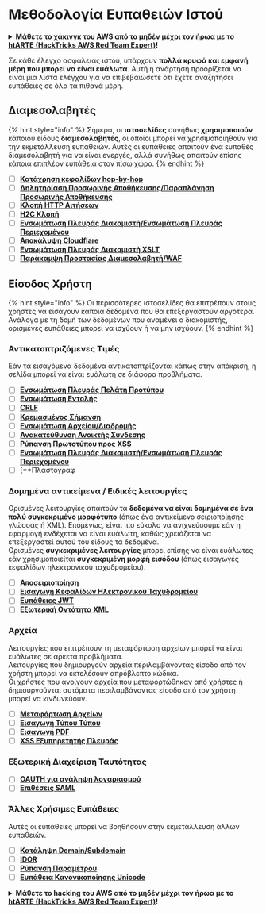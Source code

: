 # Μεθοδολογία Ευπαθειών Ιστού

<details>

<summary><strong>Μάθετε το χάκινγκ του AWS από το μηδέν μέχρι τον ήρωα με το</strong> <a href="https://training.hacktricks.xyz/courses/arte"><strong>htARTE (HackTricks AWS Red Team Expert)</strong></a><strong>!</strong></summary>

Άλλοι τρόποι για να υποστηρίξετε το HackTricks:

* Αν θέλετε να δείτε την **εταιρεία σας να διαφημίζεται στο HackTricks** ή να **κατεβάσετε το HackTricks σε μορφή PDF** ελέγξτε τα [**ΣΧΕΔΙΑ ΣΥΝΔΡΟΜΗΣ**](https://github.com/sponsors/carlospolop)!
* Αποκτήστε το [**επίσημο PEASS & HackTricks swag**](https://peass.creator-spring.com)
* Ανακαλύψτε [**την Οικογένεια PEASS**](https://opensea.io/collection/the-peass-family), τη συλλογή μας από αποκλειστικά [**NFTs**](https://opensea.io/collection/the-peass-family)
* **Συμμετάσχετε** 💬 [**στην ομάδα Discord**](https://discord.gg/hRep4RUj7f) ή στην [**ομάδα telegram**](https://t.me/peass) ή **ακολουθήστε** μας στο **Twitter** 🐦 [**@carlospolopm**](https://twitter.com/hacktricks_live)**.**
* **Μοιραστείτε τα χάκινγκ κόλπα σας υποβάλλοντας PRs στα** [**HackTricks**](https://github.com/carlospolop/hacktricks) και [**HackTricks Cloud**](https://github.com/carlospolop/hacktricks-cloud) αποθετήρια του github.

</details>

Σε κάθε έλεγχο ασφάλειας ιστού, υπάρχουν **πολλά κρυφά και εμφανή μέρη που μπορεί να είναι ευάλωτα**. Αυτή η ανάρτηση προορίζεται να είναι μια λίστα ελέγχου για να επιβεβαιώσετε ότι έχετε αναζητήσει ευπάθειες σε όλα τα πιθανά μέρη.

## Διαμεσολαβητές

{% hint style="info" %}
Σήμερα, οι **ιστοσελίδες** συνήθως **χρησιμοποιούν** κάποιου είδους **διαμεσολαβητές**, οι οποίοι μπορεί να χρησιμοποιηθούν για την εκμετάλλευση ευπαθειών. Αυτές οι ευπάθειες απαιτούν ένα ευπαθές διαμεσολαβητή για να είναι ενεργές, αλλά συνήθως απαιτούν επίσης κάποια επιπλέον ευπάθεια στον πίσω χώρο.
{% endhint %}

* [ ] [**Κατάχρηση κεφαλίδων hop-by-hop**](../abusing-hop-by-hop-headers.md)
* [ ] [**Δηλητηρίαση Προσωρινής Αποθήκευσης/Παραπλάνηση Προσωρινής Αποθήκευσης**](../cache-deception.md)
* [ ] [**Κλοπή HTTP Αιτήσεων**](../http-request-smuggling/)
* [ ] [**H2C Κλοπή**](../h2c-smuggling.md)
* [ ] [**Ενσωμάτωση Πλευράς Διακομιστή/Ενσωμάτωση Πλευράς Περιεχομένου**](../server-side-inclusion-edge-side-inclusion-injection.md)
* [ ] [**Αποκάλυψη Cloudflare**](../../network-services-pentesting/pentesting-web/uncovering-cloudflare.md)
* [ ] [**Ενσωμάτωση Πλευράς Διακομιστή XSLT**](../xslt-server-side-injection-extensible-stylesheet-language-transformations.md)
* [ ] [**Παράκαμψη Προστασίας Διαμεσολαβητή/WAF**](../proxy-waf-protections-bypass.md)

## **Είσοδος Χρήστη**

{% hint style="info" %}
Οι περισσότερες ιστοσελίδες θα επιτρέπουν στους χρήστες να εισάγουν κάποια δεδομένα που θα επεξεργαστούν αργότερα.\
Ανάλογα με τη δομή των δεδομένων που αναμένει ο διακομιστής, ορισμένες ευπάθειες μπορεί να ισχύουν ή να μην ισχύουν.
{% endhint %}

### **Αντικατοπτριζόμενες Τιμές**

Εάν τα εισαγόμενα δεδομένα αντικατοπτρίζονται κάπως στην απόκριση, η σελίδα μπορεί να είναι ευάλωτη σε διάφορα προβλήματα.

* [ ] [**Ενσωμάτωση Πλευράς Πελάτη Προτύπου**](../client-side-template-injection-csti.md)
* [ ] [**Ενσωμάτωση Εντολής**](../command-injection.md)
* [ ] [**CRLF**](../crlf-0d-0a.md)
* [ ] [**Κρεμασμένος Σήμανση**](../dangling-markup-html-scriptless-injection/)
* [ ] [**Ενσωμάτωση Αρχείου/Διαδρομής**](../file-inclusion/)
* [ ] [**Ανακατεύθυνση Ανοικτής Σύνδεσης**](../open-redirect.md)
* [ ] [**Ρύπανση Πρωτοτύπου προς XSS**](../deserialization/nodejs-proto-prototype-pollution/#client-side-prototype-pollution-to-xss)
* [ ] [**Ενσωμάτωση Πλευράς Διακομιστή/Ενσωμάτωση Πλευράς Περιεχομένου**](../server-side-inclusion-edge-side-inclusion-injection.md)
* [ ] [**Πλαστογραφ
### **Δομημένα αντικείμενα / Ειδικές λειτουργίες**

Ορισμένες λειτουργίες απαιτούν τα **δεδομένα να είναι δομημένα σε ένα πολύ συγκεκριμένο μορφότυπο** (όπως ένα αντικείμενο σειριοποίησης γλώσσας ή XML). Επομένως, είναι πιο εύκολο να ανιχνεύσουμε εάν η εφαρμογή ενδέχεται να είναι ευάλωτη, καθώς χρειάζεται να επεξεργαστεί αυτού του είδους τα δεδομένα.\
Ορισμένες **συγκεκριμένες λειτουργίες** μπορεί επίσης να είναι ευάλωτες εάν χρησιμοποιείται **συγκεκριμένη μορφή εισόδου** (όπως εισαγωγές κεφαλίδων ηλεκτρονικού ταχυδρομείου).

* [ ] [**Αποσειριοποίηση**](../deserialization/)
* [ ] [**Εισαγωγή Κεφαλίδων Ηλεκτρονικού Ταχυδρομείου**](../email-injections.md)
* [ ] [**Ευπάθειες JWT**](../hacking-jwt-json-web-tokens.md)
* [ ] [**Εξωτερική Οντότητα XML**](../xxe-xee-xml-external-entity.md)

### Αρχεία

Λειτουργίες που επιτρέπουν τη μεταφόρτωση αρχείων μπορεί να είναι ευάλωτες σε αρκετά προβλήματα.\
Λειτουργίες που δημιουργούν αρχεία περιλαμβάνοντας είσοδο από τον χρήστη μπορεί να εκτελέσουν απρόβλεπτο κώδικα.\
Οι χρήστες που ανοίγουν αρχεία που μεταφορτώθηκαν από χρήστες ή δημιουργούνται αυτόματα περιλαμβάνοντας είσοδο από τον χρήστη μπορεί να κινδυνεύουν.

* [ ] [**Μεταφόρτωση Αρχείων**](../file-upload/)
* [ ] [**Εισαγωγή Τύπου Τύπου**](../formula-csv-doc-latex-ghostscript-injection.md)
* [ ] [**Εισαγωγή PDF**](../xss-cross-site-scripting/pdf-injection.md)
* [ ] [**XSS Εξυπηρετητής Πλευράς**](../xss-cross-site-scripting/server-side-xss-dynamic-pdf.md)

### **Εξωτερική Διαχείριση Ταυτότητας**

* [ ] [**OAUTH για ανάληψη λογαριασμού**](../oauth-to-account-takeover.md)
* [ ] [**Επιθέσεις SAML**](../saml-attacks/)

### **Άλλες Χρήσιμες Ευπάθειες**

Αυτές οι ευπάθειες μπορεί να βοηθήσουν στην εκμετάλλευση άλλων ευπαθειών.

* [ ] [**Κατάληψη Domain/Subdomain**](../domain-subdomain-takeover.md)
* [ ] [**IDOR**](../idor.md)
* [ ] [**Ρύπανση Παραμέτρου**](../parameter-pollution.md)
* [ ] [**Ευπάθεια Κανονικοποίησης Unicode**](../unicode-injection/)

<details>

<summary><strong>Μάθετε το hacking του AWS από το μηδέν μέχρι τον ήρωα με το</strong> <a href="https://training.hacktricks.xyz/courses/arte"><strong>htARTE (HackTricks AWS Red Team Expert)</strong></a><strong>!</strong></summary>

Άλλοι τρόποι για να υποστηρίξετε το HackTricks:

* Εάν θέλετε να δείτε την **εταιρεία σας να διαφημίζεται στο HackTricks** ή να **κατεβάσετε το HackTricks σε μορφή PDF** ελέγξτε τα [**ΠΑΚΕΤΑ ΣΥΝΔΡΟΜΗΣ**](https://github.com/sponsors/carlospolop)!
* Αποκτήστε το [**επίσημο PEASS & HackTricks swag**](https://peass.creator-spring.com)
* Ανακαλύψτε [**την Οικογένεια PEASS**](https://opensea.io/collection/the-peass-family), τη συλλογή μας από αποκλειστικά [**NFTs**](https://opensea.io/collection/the-peass-family)
* **Συμμετάσχετε στη** 💬 [**ομάδα Discord**](https://discord.gg/hRep4RUj7f) ή στην [**ομάδα telegram**](https://t.me/peass) ή **ακολουθήστε** μας στο **Twitter** 🐦 [**@carlospolopm**](https://twitter.com/hacktricks_live)**.**
* **Μοιραστείτε τα κόλπα σας για το hacking υποβάλλοντας PRs στα** [**HackTricks**](https://github.com/carlospolop/hacktricks) και [**HackTricks Cloud**](https://github.com/carlospolop/hacktricks-cloud) αποθετήρια του github.

</details>
